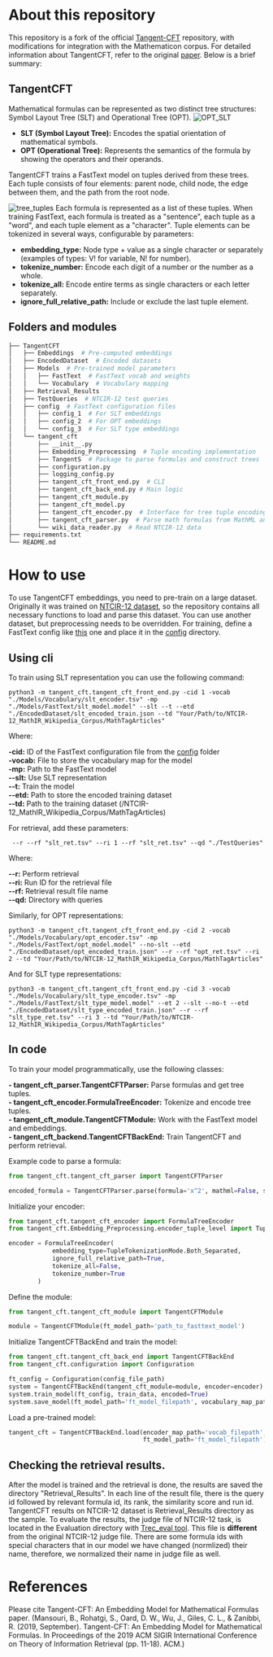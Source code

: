 # About this repository
This repository is a fork of the official [Tangent-CFT](https://github.com/BehroozMansouri/TangentCFT) repository, 
with modifications for integration with the Mathematicon corpus. For detailed information about TangentCFT, 
refer to the original [paper](https://dl.acm.org/doi/abs/10.1145/3341981.3344235). Below is a brief summary:

## TangentCFT
Mathematical formulas can be represented as two distinct tree structures: Symbol Layout Tree (SLT) and Operational Tree (OPT). 
![OPT_SLT](Images/OPT_SLT.png)
- **SLT (Symbol Layout Tree):** Encodes the spatial orientation of mathematical symbols.
- **OPT (Operational Tree):** Represents the semantics of the formula by showing the operators and their operands.

TangentCFT trains a FastText model on tuples derived from these trees. Each tuple consists of four elements: 
parent node, child node, the edge between them, and the path from the root node.

![tree_tuples](Images/tangent_CFT.png)
Each formula is represented as a list of these tuples. When training FastText, each formula is treated as a "sentence", 
each tuple as a "word", and each tuple element as a "character". Tuple elements can be tokenized in several ways, 
configurable by parameters:

- **embedding_type:** Node type + value as a single character or separately (examples of types: V! for variable, N! for number).
- **tokenize_number:** Encode each digit of a number or the number as a whole.
- **tokenize_all:** Encode entire terms as single characters or each letter separately.
- **ignore_full_relative_path:** Include or exclude the last tuple element.

## Folders and modules
```bash
├── TangentCFT
│   ├── Embeddings  # Pre-computed embeddings
│   ├── EncodedDataset  # Encoded datasets
│   ├── Models  # Pre-trained model parameters
│   │   ├── FastText  # FastText vocab and weights
│   │   └── Vocabulary  # Vocabulary mapping
│   ├── Retrieval_Results  
│   ├── TestQueries  # NTCIR-12 test queries
│   ├── config  # FastText configuration files
│   │   ├── config_1  # For SLT embeddings
│   │   ├── config_2  # For OPT embeddings
│   │   └── config_3  # For SLT type embeddings
│   └── tangent_cft  
│       ├── __init__.py
│       ├── Embedding_Preprocessing  # Tuple encoding implementation
│       ├── TangentS  # Package to parse formulas and construct trees
│       ├── configuration.py 
│       ├── logging_config.py
│       ├── tangent_cft_front_end.py  # CLI
│       ├── tangent_cft_back_end.py # Main logic
│       ├── tangent_cft_module.py
│       ├── tangent_cft_model.py
│       ├── tangent_cft_encoder.py  # Interface for tree tuple encoding
│       ├── tangent_cft_parser.py  # Parse math formulas from MathML and LaTeX
│       └── wiki_data_reader.py  # Read NTCIR-12 data
├── requirements.txt
└── README.md
```

# How to use 
To use TangentCFT embeddings, you need to pre-train on a large dataset. Originally it was trained on [NTCIR-12
dataset](https://www.cs.rit.edu/~rlaz/NTCIR-12_MathIR_Wikipedia_Corpus.zip), so the repository contains all necessary 
functions to load and parse this dataset. You can use another dataset, but preprocessing needs to be overridden.
For training, define a FastText config like [this](/config/config_1) one and place it in the [config](/config) directory.

## Using cli
To train using SLT representation you can use the following command:
```shell
python3 -m tangent_cft.tangent_cft_front_end.py -cid 1 -vocab "./Models/Vocabulary/slt_encoder.tsv" -mp "./Models/FastText/slt_model.model" --slt --t --etd "./EncodedDataset/slt_encoded_train.json --td "Your/Path/to/NTCIR-12_MathIR_Wikipedia_Corpus/MathTagArticles"
```
Where:

**-cid:** ID of the FastText configuration file from the [config](/config) folder</br>
**-vocab:** File to store the vocabulary map for the model</br>
**-mp:** Path to the FastText model</br>
**--slt:** Use SLT representation</br>
**--t:** Train the model</br>
**--etd:** Path to store the encoded training dataset</br>
**--td:** Path to the training dataset (/NTCIR-12_MathIR_Wikipedia_Corpus/MathTagArticles)</br>


For retrieval, add these parameters:
```shell
 --r --rf "slt_ret.tsv" --ri 1 --rf "slt_ret.tsv" --qd "./TestQueries"
```
Where:

**--r:** Perform retrieval</br>
**--ri:** Run ID for the retrieval file</br>
**--rf:** Retrieval result file name</br>
**--qd:** Directory with queries</br>

Similarly, for OPT representations:
```shell
python3 -m tangent_cft.tangent_cft_front_end.py -cid 2 -vocab "./Models/Vocabulary/opt_encoder.tsv" -mp "./Models/FastText/opt_model.model" --no-slt --etd "./EncodedDataset/opt_encoded_train.json" --r --rf "opt_ret.tsv" --ri 2 --td "Your/Path/to/NTCIR-12_MathIR_Wikipedia_Corpus/MathTagArticles"
```

And for SLT type representations:
```shell
python3 -m tangent_cft.tangent_cft_front_end.py -cid 3 -vocab "./Models/Vocabulary/slt_type_encoder.tsv" -mp "./Models/FastText/slt_type_model.model" --et 2 --slt --no-t --etd "./EncodedDataset/slt_type_encoded_train.json" --r --rf "slt_type_ret.tsv" --ri 3 --td "Your/Path/to/NTCIR-12_MathIR_Wikipedia_Corpus/MathTagArticles"
```
## In code
To train your model programmatically, use the following classes:

**- tangent_cft_parser.TangentCFTParser:** Parse formulas and get tree tuples.</br>
**- tangent_cft_encoder.FormulaTreeEncoder:** Tokenize and encode tree tuples.</br>
**- tangent_cft_module.TangentCFTModule:** Work with the FastText model and embeddings.</br>
**- tangent_cft_backend.TangentCFTBackEnd:** Train TangentCFT and perform retrieval.</br>

Example code to parse a formula:
```python
from tangent_cft.tangent_cft_parser import TangentCFTParser

encoded_formula = TangentCFTParser.parse(formula='x^2', mathml=False, slt=True)
```

Initialize your encoder:
```python
from tangent_cft.tangent_cft_encoder import FormulaTreeEncoder
from tangent_cft.Embedding_Preprocessing.encoder_tuple_level import TupleTokenizationMode

encoder = FormulaTreeEncoder(
            embedding_type=TupleTokenizationMode.Both_Separated,
            ignore_full_relative_path=True,
            tokenize_all=False,
            tokenize_number=True
        )
```

Define the module:
```python
from tangent_cft.tangent_cft_module import TangentCFTModule

module = TangentCFTModule(ft_model_path='path_to_fasttext_model')
```

Initialize TangentCFTBackEnd and train the model:
```python
from tangent_cft.tangent_cft_back_end import TangentCFTBackEnd
from tangent_cft.configuration import Configuration

ft_config = Configuration(config_file_path)
system = TangentCFTBackEnd(tangent_cft_module=module, encoder=encoder)
system.train_model(ft_config, train_data, encoded=True)
system.save_model(ft_model_path='ft_model_filepath', vocabulary_map_path='vocab_filepath')
```

Load a pre-trained model:
```python
tangent_cft = TangentCFTBackEnd.load(encoder_map_path='vocab_filepath',
                                     ft_model_path='ft_model_filepath')
```

## Checking the retrieval results. 
After the model is trained and the retrieval is done, the results are saved the directory "Retrieval_Results". 
In each line of the result file, there is the query id followed by relevant formula id, its rank, the similarity 
score and run id. TangentCFT results on NTCIR-12 dataset is Retrieval_Results directory as the sample. 
To evaluate the results, the judge file of NTCIR-12 task, is located in the Evaluation directory 
with [Trec_eval tool](https://trec.nist.gov/trec_eval/). This file is **different** from the original NTCIR-12 judge file. 
There are some formula ids with special characters that in our model we have changed (normlized) 
their name, therefore, we normalized their name in judge file as well.


# References
Please cite Tangent-CFT: An Embedding Model for Mathematical Formulas paper. (Mansouri, B., Rohatgi, S., Oard, D. W., Wu, J., Giles, C. L., & Zanibbi, R. (2019, September). Tangent-CFT: An Embedding Model for Mathematical Formulas. In Proceedings of the 2019 ACM SIGIR International Conference on Theory of Information Retrieval (pp. 11-18). ACM.)
